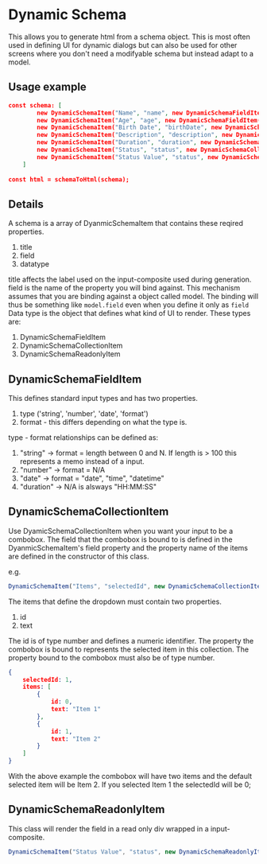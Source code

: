 # Dynamic Schema
This allows you to generate html from a schema object.
This is most often used in defining UI for dynamic dialogs but can also be used for other screens where you don't need a modifyable schema but instead adapt to a model.

## Usage example

```json
const schema: [
        new DynamicSchemaItem("Name", "name", new DynamicSchemaFieldItem("string", "50")),
        new DynamicSchemaItem("Age", "age", new DynamicSchemaFieldItem("number", "0-100")),
        new DynamicSchemaItem("Birth Date", "birthDate", new DynamicSchemaFieldItem("date")),
        new DynamicSchemaItem("Description", "description", new DynamicSchemaFieldItem("string", "500")),
        new DynamicSchemaItem("Duration", "duration", new DynamicSchemaFieldItem("duration")),
        new DynamicSchemaItem("Status", "status", new DynamicSchemaCollectionItem("statuses")),
        new DynamicSchemaItem("Status Value", "status", new DynamicSchemaReadonlyItem()),
    ]
    
const html = schemaToHtml(schema);
```

## Details
A schema is a array of DyanmicSchemaItem that contains these reqired properties.

1. title
2. field
3. datatype

title affects the label used on the input-composite used during generation.  
field is the name of the property you will bind against. This mechanism assumes that you are binding against a object called model.
The binding will thus be something like `model.field` even when you define it only as `field`
Data type is the object that defines what kind of UI to render. These types are:

1. DynamicSchemaFieldItem
2. DynamicSchemaCollectionItem
3. DynamicSchemaReadonlyItem

## DynamicSchemaFieldItem
This defines standard input types and has two properties.

1. type ('string', 'number', 'date', 'format')
1. format - this differs depending on what the type is.

type - format relationships can be defined as:

1. "string" -> format = length between 0 and N. If length is > 100 this represents a memo instead of a input.
1. "number" -> format = N/A
1. "date"   -> format = "date", "time", "datetime"
1. "duration" -> N/A  is alsways "HH:MM:SS"

## DynamicSchemaCollectionItem
Use DyamicSchemaCollectionItem when you want your input to be a combobox.
The field that the combobox is bound to is defined in the DyanmicSchemaItem's field property and the property name of the items are defined in the constructor of this class.

e.g.
```js
DynamicSchemaItem("Items", "selectedId", new DynamicSchemaCollectionItem("items"))
```

The items that define the dropdown must contain two properties.
1. id
2. text

The id is of type number and defines a numeric identifier.
The property the combobox is bound to represents the selected item in this collection.
The property bound to the combobox must also be of type number.

```json 
{
    selectedId: 1,
    items: [
        {
            id: 0,
            text: "Item 1"
        },
        {
            id: 1,
            text: "Item 2"
        }
    ]
}
```

With the above example the combobox will have two items and the default selected item will be Item 2.
If you selected Item 1 the selectedId will be 0;

## DynamicSchemaReadonlyItem
This class will render the field in a read only div wrapped in a input-composite.

```js 
DynamicSchemaItem("Status Value", "status", new DynamicSchemaReadonlyItem())
```